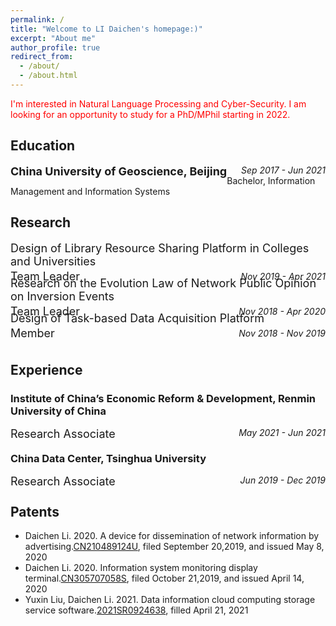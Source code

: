 ```yaml
---
permalink: /
title: "Welcome to LI Daichen's homepage:)"
excerpt: "About me"
author_profile: true
redirect_from: 
  - /about/
  - /about.html
---
```


 <font color=Red>I'm interested in Natural Language Processing and Cyber-Security. I am looking for an opportunity to study for a PhD/MPhil starting in 2022.</font>
<br>

Education
------
<div style="float:left;"><font size=4><b>China University of Geoscience, Beijing</b></font></div><div style="float:right;"><i>Sep 2017 - Jun 2021</i></div>
<br>
Bachelor, Information Management and Information Systems 

Research
------
<p align="left"><font size=4>Design of Library Resource Sharing Platform in Colleges and Universities</font></p>
<div style="float:left;margin-top:0px;margin-bottom：10px;line-height:0px;"><font size=4>Team Leader</font></div><div style="float:right;margin-top:0px;margin-bottom：10px;line-height:0px;"><i>Nov 2019 - Apr 2021</i></div>

<p align="left"><font size=4>Research on the Evolution Law of Network Public Opinion on Inversion Events</font></p>
<div style="float:left;margin-top:0px;line-height:0px;"><font size=4>Team Leader</font></div><div style="float:right;margin-top:0px;line-height:0px;"><i>Nov 2018 - Apr 2020</i></div>

<p align="left"><font size=4> Design of Task-based Data Acquisition Platform</font></p>
<div style="float:left;margin-top:0px;line-height:0px;"><font size=4>Member</font></div><div style="float:right;margin-top:0px;line-height:0px;"><i>Nov 2018 - Nov 2019</i></div>
<br>

Experience
------
### Institute of China’s Economic Reform & Development, Renmin University of China
<div style="float:left;"><font size=4>Research Associate</font></div><div style="float:right;"><i>May 2021 - Jun 2021</i></div>
<br>

### China Data Center, Tsinghua University
<div style="float:left;"><font size=4>Research Associate</font></div><div style="float:right;"><i>Jun 2019 - Dec 2019</i></div>
<br>

Patents
------
- Daichen Li. 2020. A device for dissemination of network information by advertising.[CN210489124U](http://epub.cnipa.gov.cn/tdcdesc.action?strWhere=CN210489124U), filed September 20,2019, and issued May 8, 2020
- Daichen Li. 2020. Information system monitoring display terminal.[CN305707058S](http://epub.cnipa.gov.cn/tdcdesc.action?strWhere=CN305707058S), filed October 21,2019, and issued April 14, 2020
- Yuxin Liu, Daichen Li. 2021. Data information cloud computing storage service software.[2021SR0924638](https://github.com/lidaichen1999/lidaichen1999.github.io/blob/master/20211223190753.jpg?raw=true), filled April 21, 2021
